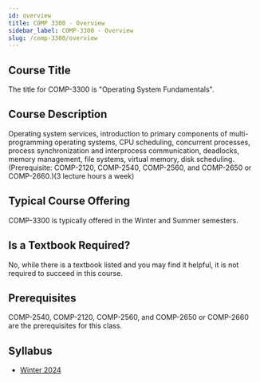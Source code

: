 ```yaml
---
id: overview
title: COMP 3300 - Overview
sidebar_label: COMP-3300 - Overview
slug: /comp-3300/overview
---
```


## Course Title

The title for COMP-3300 is "Operating System Fundamentals".

## Course Description

Operating system services, introduction to primary components of multi-programming operating systems, CPU scheduling, concurrent processes, process synchronization and interprocess communication, deadlocks, memory management, file systems, virtual memory, disk scheduling. (Prerequisite: COMP-2120, COMP-2540, COMP-2560, and COMP-2650 or COMP-2660.)(3 lecture hours a week)

## Typical Course Offering

COMP-3300 is typically offered in the Winter and Summer semesters.

## Is a Textbook Required?

No, while there is a textbook listed and you may find it helpful, it is not required to succeed in this course.

## Prerequisites

COMP-2540, COMP-2120, COMP-2560, and COMP-2650 or COMP-2660 are the prerequisites for this class.

## Syllabus

-   [Winter 2024](../../resources/syllabus/COMP-3300-01%20W24.pdf)
